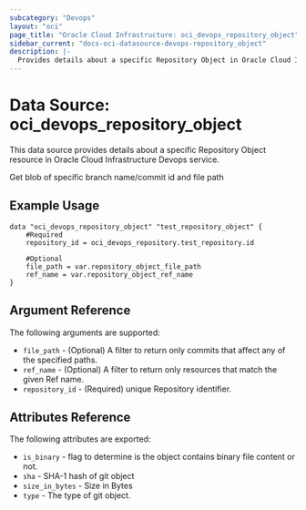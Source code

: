 ```yaml
---
subcategory: "Devops"
layout: "oci"
page_title: "Oracle Cloud Infrastructure: oci_devops_repository_object"
sidebar_current: "docs-oci-datasource-devops-repository_object"
description: |-
  Provides details about a specific Repository Object in Oracle Cloud Infrastructure Devops service
---
```


# Data Source: oci_devops_repository_object
This data source provides details about a specific Repository Object resource in Oracle Cloud Infrastructure Devops service.

Get blob of specific branch name/commit id and file path


## Example Usage

```hcl
data "oci_devops_repository_object" "test_repository_object" {
	#Required
	repository_id = oci_devops_repository.test_repository.id

	#Optional
	file_path = var.repository_object_file_path
	ref_name = var.repository_object_ref_name
}
```

## Argument Reference

The following arguments are supported:

* `file_path` - (Optional) A filter to return only commits that affect any of the specified paths.
* `ref_name` - (Optional) A filter to return only resources that match the given Ref name.
* `repository_id` - (Required) unique Repository identifier.


## Attributes Reference

The following attributes are exported:

* `is_binary` - flag to determine is the object contains binary file content or not.
* `sha` - SHA-1 hash of git object
* `size_in_bytes` - Size in Bytes
* `type` - The type of git object.

